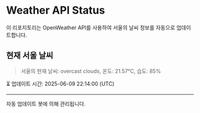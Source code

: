 
# Weather API Status

이 리포지토리는 OpenWeather API를 사용하여 서울의 날씨 정보를 자동으로 업데이트합니다.

## 현재 서울 날씨
> 서울의 현재 날씨: overcast clouds, 온도: 21.57°C, 습도: 85%

⏳ 업데이트 시간: 2025-06-09 22:14:00 (UTC)

---
자동 업데이트 봇에 의해 관리됩니다.
